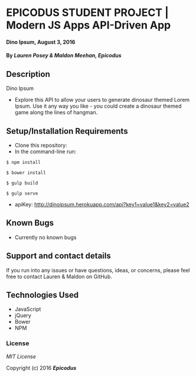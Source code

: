 # EPICODUS STUDENT PROJECT | Modern JS Apps API-Driven App

#### Dino Ipsum, August 3, 2016

#### By _**Lauren Posey & Maldon Meehan, Epicodus**_

## Description

Dino Ipsum
* Explore this API to allow your users to generate dinosaur themed Lorem Ipsum. Use it any way you like - you could create a dinosaur themed game along the lines of hangman.

## Setup/Installation Requirements

* Clone this repository:
* In the command-line run:
```
$ npm install
```
```
$ bower install
```
```
$ gulp build
```
```
$ gulp serve
```
* apiKey: http://dinoipsum.herokuapp.com/api?key1=value1&key2=value2

## Known Bugs

* Currently no known bugs

## Support and contact details

If you run into any issues or have questions, ideas, or concerns, please feel free to contact Lauren & Maldon on GitHub.

## Technologies Used

* JavaScript
* jQuery
* Bower
* NPM

### License

*MIT License*

Copyright (c) 2016 **_Epicodus_**
